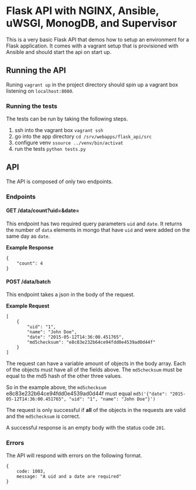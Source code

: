 # Flask API with NGINX, Ansible, uWSGI, MonogDB, and Supervisor

This is a very basic Flask API that demos how to setup an environment for a Flask application.  It comes with a vagrant setup that is provisioned with Ansible and should start the api on start up.

## Running the API

Runing `vagrant up` in the project directory should spin up a vagrant box
listening on `localhost:8080`.

### Running the tests

The tests can be run by taking the following steps.
1. ssh into the vagrant box   `vagrant ssh`
2. go into the app directory  `cd /srv/webapps/flask_api/src`
3. configure venv             `ssource ../venv/bin/activat`
4. run the tests              `python tests.py`   

## API

The API is composed of only two endpoints.

### Endpoints

#### GET /data/count?uid=<String>&date=<ISOString>

This endpoint has two required query parameters `uid` and `date`.
It returns the number of `data` elements in mongo that have `uid` and were
added on the same day as `date`.

**Example Response**
```
{
	"count": 4
}
```

#### POST /data/batch

This endpoint takes a json in the body of the request.

**Example Request**
```
[
	{
	    "uid": "1",
	    "name": "John Doe",
	    "date": "2015-05-12T14:36:00.451765",
	    "md5checksum": "e8c83e232b64ce94fdd0e4539ad0d44f"
	}
]
```

The request can have a variable amount of objects in the body array. Each of the objects must have all of the fields above. The `md5checksum` must be equal to the md5 hash of the other three values.

So in the example above, the `md5checksum` e8c83e232b64ce94fdd0e4539ad0d44f
must equal `md5('{"date": "2015-05-12T14:36:00.451765", "uid": "1", "name": "John Doe"}')`

The request is only successful if **all** of the objects in the requests 
are valid and the `md5checksum` is correct.

A successful response is an empty body with the status code `201`.

### Errors

The API will respond with errors on the following format.
```
{
	code: 1003,
	message: "A uid and a date are required"
}
```


